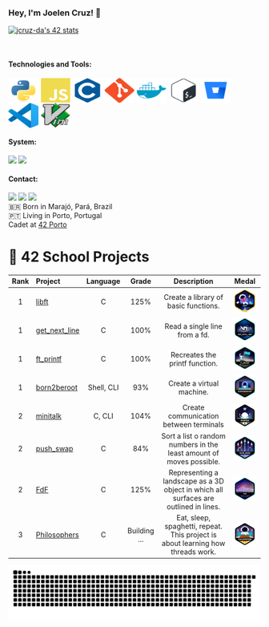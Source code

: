 ### Hey, I'm Joelen Cruz! 👋   
[![jcruz-da's 42 stats](https://badge42.vercel.app/api/v2/claoc1o9800640fku50sixau4/stats?cursusId=21&coalitionId=undefined)](https://github.com/JaeSeoKim/badge42)
<div  align="left"> 
  <div style="display: inline_block"><br>
     <h4>Technologies and Tools:</h4>
     <img align="center" alt="Python" height="50" width="60" src="https://raw.githubusercontent.com/devicons/devicon/master/icons/python/python-original.svg">
     <img align="center" alt="Rafa-Js" height="50" width="60" src="https://raw.githubusercontent.com/devicons/devicon/master/icons/javascript/javascript-plain.svg">
     <img align="center" alt="c" height="50" width="60" src="https://raw.githubusercontent.com/devicons/devicon/master/icons/c/c-plain.svg">
     <img align="center" alt="c" height="50" width="60" src="https://raw.githubusercontent.com/devicons/devicon/master/icons/git/git-plain.svg">
     <img align="center" alt="c" height="50" width="60" src="https://raw.githubusercontent.com/devicons/devicon/master/icons/docker/docker-plain.svg">
     <img align="center" alt="c" height="50" width="60" src="https://github.com/devicons/devicon/blob/master/icons/bash/bash-plain.svg">
     <img align="center" alt="c" height="50" width="60" src="https://github.com/devicons/devicon/blob/master/icons/bitbucket/bitbucket-original.svg">
    <img align="center" alt="c" height="50" width="60" src="https://github.com/devicons/devicon/blob/master/icons/vscode/vscode-original.svg">
    <img align="center" alt="c" height="50" width="60" src="https://github.com/devicons/devicon/blob/master/icons/vim/vim-original.svg">


</div>

                
<div>
     <h4>System:</h4>
     <img src="https://img.shields.io/badge/Windows-0078D6?style=for-the-badge&logo=windows&logoColor=white">
     <img src="https://img.shields.io/badge/Linux-0078D6?style=for-the-badge&logo=linux&logoColor=white">    
</div>
            
<div>
  <h4>Contact:</h4>
  <a style="border-radhttps://github.com/JoelenCruz/push_swapius:10%" href="https://www.instagram.com/joelen_cruz/" target="_blank"><img src="https://img.shields.io/badge/-Instagram-%23E4405F?style=for-the-badge&logo=instagram&logoColor=white" target="_blank"></a>
  <a href="https://www.linkedin.com/in/joelen-cruz-da-silva-5b2a43113//" target="_blank"><img src="https://img.shields.io/badge/-LinkedIn-%230077B5?style=for-the-badge&logo=linkedin&logoColor=white" target="_blank"></a> 
  <a style="widht: 20px" href="mailto:joelencruz@gmail.com" ><img src="https://img.shields.io/badge/Google_gmail-0078D4?style=for-the-badge&logo=google-gmail&logoColor=white"></a>
</div>
     
            
<div>
🇧🇷 Born in Marajó, Pará, Brazil <br>
🇵🇹 Living in Porto, Portugal <br>
Cadet at <a href='https://www.42porto.com/'>42 Porto</a>
</div>
  
<summary><h1>🚀 42 School Projects</h1></summary>

| Rank | Project | Language | Grade | Description | Medal |
| :---: | :--- | :---: | :---: | :---: | :---: |
| 1 | [libft](https://github.com/JoelenCruz/libft_42) | C | 125% | Create a library of basic functions. | [![Libft](https://github.com/humbertoarndt/humbertoarndt/blob/main/42_badges/libftm.png)](https://github.com/humbertoarndt/libft) |
| 1 | [get_next_line](https://github.com/JoelenCruz/get_next_line_42) | C | 100% | Read a single line from a fd. | [![GNL](https://github.com/humbertoarndt/humbertoarndt/blob/main/42_badges/get_next_linee.png)](https://github.com/humbertoarndt/get_next_line) |
| 1 | [ft_printf](https://github.com/JoelenCruz/printf_42) | C | 100% | Recreates the printf function. | [![ft_printf](https://github.com/humbertoarndt/humbertoarndt/blob/main/42_badges/ft_printfe.png)](https://github.com/humbertoarndt/ft_printf) |
| 1 | [born2beroot]() | Shell, CLI | 93% | Create a virtual machine. | [![Born2beRoot](https://github.com/humbertoarndt/humbertoarndt/blob/main/42_badges/born2beroote.png)](https://github.com/humbertoarndt/Born2beRoot) |
| 2 | [minitalk](https://github.com/JoelenCruz/minitalk_42) | C, CLI | 104% | Create communication between terminals | [![minitalk](https://github.com/humbertoarndt/humbertoarndt/blob/main/42_badges/minitalkn.png)]([https://github.com/humbertoarndt/Born2beRoot]) |
| 2 | [push_swap](https://github.com/JoelenCruz/push_swap) | C | 84% | Sort a list o random numbers in the least amount of moves possible. | [![minitalk](https://github.com/humbertoarndt/humbertoarndt/blob/main/42_badges/push_swape.png)]([https://github.com/humbertoarndt/Born2beRoot]) |
| 2 | [FdF](https://github.com/JoelenCruz/42_FDF) | C | 125% | Representing a landscape as a 3D object in which all surfaces are outlined in lines. | ![FdF](https://github.com/humbertoarndt/humbertoarndt/blob/main/42_badges/fdfe.png) |
| 3 | [Philosophers](https://github.com/JoelenCruz/push_swa) | C | Building ... | Eat, sleep, spaghetti, repeat. This project is about learning how threads work. | ![Philosophers](https://github.com/humbertoarndt/humbertoarndt/blob/main/42_badges/philosophersn.png) |
  
![Snake animation](https://github.com/rafalacerda1530/rafalacerda1530/blob/output/github-contribution-grid-snake.svg)
 
 
 
